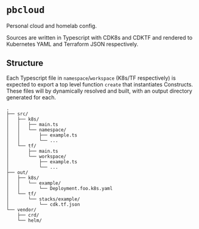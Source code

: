 # `pbcloud`

Personal cloud and homelab config.

Sources are written in Typescript with CDK8s and CDKTF and rendered to
Kubernetes YAML and Terraform JSON respectively.

## Structure

Each Typescript file in `namespace`/`workspace` (K8s/TF respectively) is
expected to export a top level function `create` that instantiates Constructs.
These files will by dynamically resolved and built, with an output directory
generated for each.

```
.
├── src/
│   ├── k8s/
│   │   ├── main.ts
│   │   └── namespace/
│   │       ├── example.ts
│   │       └── ...
│   └── tf/
│       ├── main.ts
│       └── workspace/
│           ├── example.ts
│           └── ...
├── out/
│   ├── k8s/
│   │   └── example/
│   │       └── Deployment.foo.k8s.yaml
│   └── tf/
│       └── stacks/example/
│           └── cdk.tf.json
└── vendor/
    ├── crd/
    └── helm/
```
